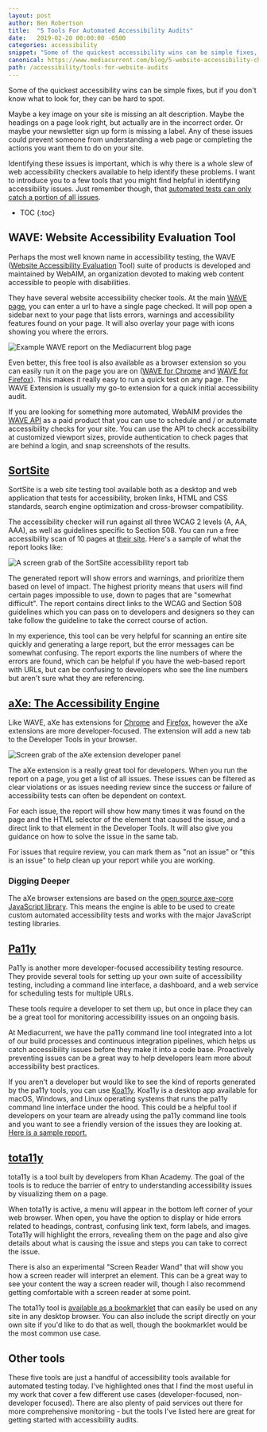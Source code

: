 ```yaml
---
layout: post
author: Ben Robertson
title:  "5 Tools For Automated Accessibility Audits"
date:   2019-02-20 00:00:00 -0500
categories: accessibility
snippet: "Some of the quickest accessibility wins can be simple fixes, but if you don't know what to look for, they can be hard to spot."
canonical: https://www.mediacurrent.com/blog/5-website-accessibility-checkers/
path: /accessibility/tools-for-website-audits
---
```


Some of the quickest accessibility wins can be simple fixes, but if you don't know what to look for, they can be hard to spot.

Maybe a key image on your site is missing an alt description. Maybe the headings on a page look right, but actually are in the incorrect order. Or maybe your newsletter sign up form is missing a label. Any of these issues could prevent someone from understanding a web page or completing the actions you want them to do on your site.

Identifying these issues is important, which is why there is a whole slew of web accessibility checkers available to help identify these problems. I want to introduce you to a few tools that you might find helpful in identifying accessibility issues. Just remember though, that [automated tests can only catch a portion of all issues](https://www.mediacurrent.com/blog/manual-accessibility-testing-why-how/).

* TOC
{:toc}

## WAVE: Website Accessibility Evaluation Tool
Perhaps the most well known name in accessibility testing, the WAVE ([Website Accessibility Evaluation](http://wave.webaim.org/) Tool) suite of products is developed and maintained by WebAIM, an organization devoted to making web content accessible to people with disabilities.

They have several website accessibility checker tools. At the main [WAVE page](http://wave.webaim.org/), you can enter a url to have a single page checked. It will pop open a sidebar next to your page that lists errors, warnings and accessibility features found on your page. It will also overlay your page with icons showing you where the errors.

![Example WAVE report on the Mediacurrent blog page](https://dzwonsemrish7.cloudfront.net/items/0a3g3N3x3z392X0Y0M12/Image%202018-07-27%20at%205.21.59%20PM.png?v=81829398)

Even better, this free tool is also available as a browser extension so you can easily run it on the page you are on ([WAVE for Chrome](https://chrome.google.com/webstore/detail/wave-evaluation-tool/jbbplnpkjmmeebjpijfedlgcdilocofh) and [WAVE for Firefox](https://addons.mozilla.org/en-US/firefox/addon/wave-accessibility-tool/)). This makes it really easy to run a quick test on any page. The WAVE Extension is usually my go-to extension for a quick initial accessibility audit.

If you are looking for something more automated, WebAIM provides the [WAVE API](http://wave.webaim.org/sitewide) as a paid product that you can use to schedule and / or automate accessibility checks for your site. You can use the API to check accessibility at customized viewport sizes, provide authentication to check pages that are behind a login, and snap screenshots of the results.

## [SortSite](https://www.powermapper.com/products/sortsite/checks/accessibility-checks/)

SortSite is a web site testing tool available both as a desktop and web application that tests for accessibility, broken links, HTML and CSS standards, search engine optimization and cross-browser compatibility.

The accessibility checker will run against all three WCAG 2 levels (A, AA, AAA), as well as guidelines specific to Section 508. You can run a free accessibility scan of 10 pages at [their site](https://www.powermapper.com/products/sortsite/checks/accessibility-checks/). Here's a sample of what the report looks like:

![A screen grab of the SortSite accessibility report tab](https://dzwonsemrish7.cloudfront.net/items/332h203y3L1t34311k1m/Image%202018-07-27%20at%205.05.11%20PM.png?v=d9a9dff0)

The generated report will show errors and warnings, and prioritize them based on level of impact. The highest priority means that users will find certain pages impossible to use, down to pages that are "somewhat difficult". The report contains direct links to the WCAG and Section 508 guidelines which you can pass on to developers and designers so they can take follow the guideline to take the correct course of action.

In my experience, this tool can be very helpful for scanning an entire site quickly and generating a large report, but the error messages can be somewhat confusing. The report exports the line numbers of where the errors are found, which can be helpful if you have the web-based report with URLs, but can be confusing to developers who see the line numbers but aren't sure what they are referencing.

## [aXe: The Accessibility Engine](https://axe-core.org/)
Like WAVE, aXe has extensions for [Chrome](https://chrome.google.com/webstore/detail/axe/lhdoppojpmngadmnindnejefpokejbdd) and [Firefox](https://addons.mozilla.org/en-US/firefox/addon/axe-devtools/), however the aXe extensions are more developer-focused. The extension will add a new tab to the Developer Tools in your browser.

![Screen grab of the aXe extension developer panel](https://dzwonsemrish7.cloudfront.net/items/1B1f190o0W331W2R0k1B/Image%202018-07-27%20at%204.10.16%20PM.png?v=135249a6)

The aXe extension is a really great tool for developers. When you run the report on a page, you get a list of all issues. These issues can be filtered as clear violations or as issues needing review since the success or failure of accessibility tests can often be dependent on context.

For each issue, the report will show how many times it was found on the page and the HTML selector of the element that caused the issue, and a direct link to that element in the Developer Tools. It will also give you guidance on how to solve the issue in the same tab.

For issues that require review, you can mark them as "not an issue" or "this is an issue" to help clean up your report while you are working.

### Digging Deeper

The aXe browser extensions are based on the [open source axe-core JavaScript library](https://github.com/dequelabs/axe-core). This means the engine is able to be used to create custom automated accessibility tests and works with the major JavaScript testing libraries.

## [Pa11y](http://pa11y.org/)
Pa11y is another more developer-focused accessibility testing resource. They provide several tools for setting up your own suite of accessibility testing, including a command line interface, a dashboard, and a web service for scheduling tests for multiple URLs.

These tools require a developer to set them up, but once in place they can be a great tool for monitoring accessibility issues on an ongoing basis.

At Mediacurrent, we have the pa11y command line tool integrated into a lot of our build processes and continuous integration pipelines, which helps us catch accessibility issues before they make it into a code base. Proactively preventing issues can be a great way to help developers learn more about accessibility best practices.

If you aren't a developer but would like to see the kind of reports generated by the pa11y tools, you can use [Koa11y](https://open-indy.github.io/Koa11y/). Koa11y is a desktop app available for macOS, Windows, and Linux operating systems that runs the pa11y command line interface under the hood. This could be a helpful tool if developers on your team are already using the pa11y command line tools and you want to see a friendly version of the issues they are looking at. [Here is a sample report.](http://open-indy.github.io/Koa11y/sample-report.html)

## [tota11y](http://khan.github.io/tota11y/)
tota11y is a tool built by developers from Khan Academy. The goal of the tools is to reduce the barrier of entry to understanding accessibility issues by visualizing them on a page.

When tota11y is active, a menu will appear in the bottom left corner of your web browser. When open, you have the option to display or hide errors related to headings, contrast, confusing link text, form labels, and images. Tota11y will highlight the errors, revealing them on the page and also give details about what is causing the issue and steps you can take to correct the issue.

There is also an experimental "Screen Reader Wand" that will show you how a screen reader will interpret an element. This can be a great way to see your content the way a screen reader will, though I also recommend getting comfortable with a screen reader at some point.

The tota11y tool is [available as a bookmarklet](http://khan.github.io/tota11y/#Installation) that can easily be used on any site in any desktop browser. You can also include the script directly on your own site if you'd like to do that as well, though the bookmarklet would be the most common use case.

## Other tools
These five tools are just a handful of accessibility tools available for automated testing today. I've highlighted ones that I find the most useful in my work that cover a few different use cases (developer-focused, non-developer focused). There are also plenty of paid services out there for more comprehensive monitoring - but the tools I've listed here are great for getting started with accessibility audits.



